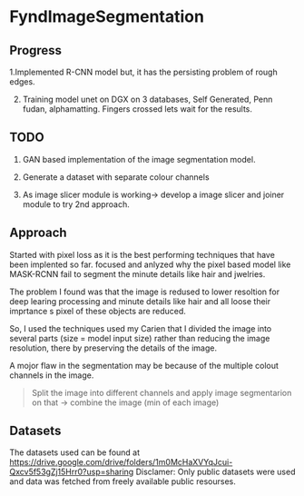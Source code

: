 # FyndImageSegmentation

## Progress
1.Implemented R-CNN model but, it has the persisting problem of rough edges.

2. Training model unet on DGX on 3 databases, Self Generated, Penn fudan, alphamatting. Fingers crossed lets wait for the results.


## TODO
1. GAN based implementation of the image segmentation model.

2. Generate a dataset with separate colour channels

3. As image slicer module is working-> develop a image slicer and joiner module to try 2nd approach.

## Approach
Started with pixel loss as it is the best performing techniques that have been implented so far.
focused and anlyzed why the pixel based model like MASK-RCNN fail to segment the minute details like hair and jwelries.

The problem I found was that the image is redused to lower resoltion for deep learing processing and minute details like hair and all loose their imprtance s pixel of these objects are reduced. 


So, I used the techniques used my Carien that I divided the image into several parts (size = model input size) rather than reducing the image resolution, there by preserving the details of the image.


A mojor flaw in the segmentation may be because of the multiple colout channels in the image.

> Split the image into different channels and apply image segmentarion on that -> combine the image (min of each image)


## Datasets

The datasets used can be found at https://drive.google.com/drive/folders/1m0McHaXVYqJcui-Qxcv5f53gZj15Hrr0?usp=sharing
Disclamer: Only public datasets were used and data was fetched from freely available public resourses.
